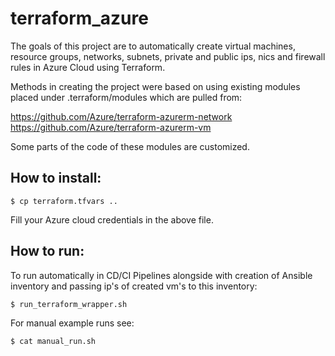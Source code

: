 # terraform_azure

The goals of this project are to automatically create virtual machines, resource groups, networks, subnets, private and public ips, nics and firewall rules in Azure Cloud using Terraform.


Methods in creating the project were based on using existing modules placed under .terraform/modules which are pulled from:

https://github.com/Azure/terraform-azurerm-network
https://github.com/Azure/terraform-azurerm-vm

Some parts of the code of these modules are customized.


## How to install:
```hcl
$ cp terraform.tfvars ..
```
Fill your Azure cloud credentials in the above file.


## How to run:

To run automatically in CD/CI Pipelines alongside with creation of Ansible inventory and passing ip's of created vm's to this inventory:
```hcl
$ run_terraform_wrapper.sh
```

For manual example runs see:
```hcl
$ cat manual_run.sh
```
